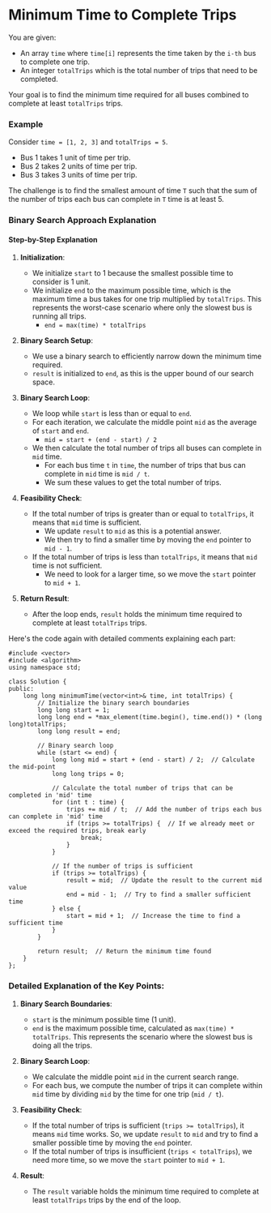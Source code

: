 # Minimum Time to Complete Trips

You are given:

-   An array `time` where `time[i]` represents the time taken by the `i-th` bus to complete one trip.
-   An integer `totalTrips` which is the total number of trips that need to be completed.

Your goal is to find the minimum time required for all buses combined to complete at least `totalTrips` trips.

### Example

Consider `time = [1, 2, 3]` and `totalTrips = 5`.

-   Bus 1 takes 1 unit of time per trip.
-   Bus 2 takes 2 units of time per trip.
-   Bus 3 takes 3 units of time per trip.

The challenge is to find the smallest amount of time `T` such that the sum of the number of trips each bus can complete in `T` time is at least 5.

### Binary Search Approach Explanation

#### Step-by-Step Explanation

1.  **Initialization**:
    
    -   We initialize `start` to 1 because the smallest possible time to consider is 1 unit.
    -   We initialize `end` to the maximum possible time, which is the maximum time a bus takes for one trip multiplied by `totalTrips`. This represents the worst-case scenario where only the slowest bus is running all trips.
        -   `end = max(time) * totalTrips`
2.  **Binary Search Setup**:
    
    -   We use a binary search to efficiently narrow down the minimum time required.
    -   `result` is initialized to `end`, as this is the upper bound of our search space.
3.  **Binary Search Loop**:
    
    -   We loop while `start` is less than or equal to `end`.
    -   For each iteration, we calculate the middle point `mid` as the average of `start` and `end`.
        -   `mid = start + (end - start) / 2`
    -   We then calculate the total number of trips all buses can complete in `mid` time.
        -   For each bus time `t` in `time`, the number of trips that bus can complete in `mid` time is `mid / t`.
        -   We sum these values to get the total number of trips.
4.  **Feasibility Check**:
    
    -   If the total number of trips is greater than or equal to `totalTrips`, it means that `mid` time is sufficient.
        -   We update `result` to `mid` as this is a potential answer.
        -   We then try to find a smaller time by moving the `end` pointer to `mid - 1`.
    -   If the total number of trips is less than `totalTrips`, it means that `mid` time is not sufficient.
        -   We need to look for a larger time, so we move the `start` pointer to `mid + 1`.
5.  **Return Result**:
    
    -   After the loop ends, `result` holds the minimum time required to complete at least `totalTrips` trips.

Here's the code again with detailed comments explaining each part:


```
#include <vector>
#include <algorithm>
using namespace std;

class Solution {
public:
    long long minimumTime(vector<int>& time, int totalTrips) {
        // Initialize the binary search boundaries
        long long start = 1;
        long long end = *max_element(time.begin(), time.end()) * (long long)totalTrips;
        long long result = end;

        // Binary search loop
        while (start <= end) {
            long long mid = start + (end - start) / 2;  // Calculate the mid-point
            long long trips = 0;

            // Calculate the total number of trips that can be completed in 'mid' time
            for (int t : time) {
                trips += mid / t;  // Add the number of trips each bus can complete in 'mid' time
                if (trips >= totalTrips) {  // If we already meet or exceed the required trips, break early
                    break;
                }
            }

            // If the number of trips is sufficient
            if (trips >= totalTrips) {
                result = mid;  // Update the result to the current mid value
                end = mid - 1;  // Try to find a smaller sufficient time
            } else {
                start = mid + 1;  // Increase the time to find a sufficient time
            }
        }

        return result;  // Return the minimum time found
    }
};
``` 

### Detailed Explanation of the Key Points:

1.  **Binary Search Boundaries**:
    
    -   `start` is the minimum possible time (1 unit).
    -   `end` is the maximum possible time, calculated as `max(time) * totalTrips`. This represents the scenario where the slowest bus is doing all the trips.
2.  **Binary Search Loop**:
    
    -   We calculate the middle point `mid` in the current search range.
    -   For each bus, we compute the number of trips it can complete within `mid` time by dividing `mid` by the time for one trip (`mid / t`).
3.  **Feasibility Check**:
    
    -   If the total number of trips is sufficient (`trips >= totalTrips`), it means `mid` time works. So, we update `result` to `mid` and try to find a smaller possible time by moving the `end` pointer.
    -   If the total number of trips is insufficient (`trips < totalTrips`), we need more time, so we move the `start` pointer to `mid + 1`.
4.  **Result**:
    
    -   The `result` variable holds the minimum time required to complete at least `totalTrips` trips by the end of the loop.
